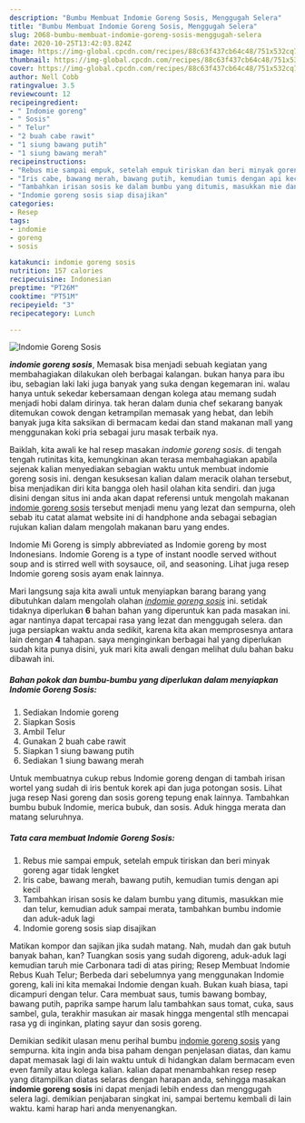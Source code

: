```yaml
---
description: "Bumbu Membuat Indomie Goreng Sosis, Menggugah Selera"
title: "Bumbu Membuat Indomie Goreng Sosis, Menggugah Selera"
slug: 2068-bumbu-membuat-indomie-goreng-sosis-menggugah-selera
date: 2020-10-25T13:42:03.824Z
image: https://img-global.cpcdn.com/recipes/88c63f437cb64c48/751x532cq70/indomie-goreng-sosis-foto-resep-utama.jpg
thumbnail: https://img-global.cpcdn.com/recipes/88c63f437cb64c48/751x532cq70/indomie-goreng-sosis-foto-resep-utama.jpg
cover: https://img-global.cpcdn.com/recipes/88c63f437cb64c48/751x532cq70/indomie-goreng-sosis-foto-resep-utama.jpg
author: Nell Cobb
ratingvalue: 3.5
reviewcount: 12
recipeingredient:
- " Indomie goreng"
- " Sosis"
- " Telur"
- "2 buah cabe rawit"
- "1 siung bawang putih"
- "1 siung bawang merah"
recipeinstructions:
- "Rebus mie sampai empuk, setelah empuk tiriskan dan beri minyak goreng agar tidak lengket"
- "Iris cabe, bawang merah, bawang putih, kemudian tumis dengan api kecil"
- "Tambahkan irisan sosis ke dalam bumbu yang ditumis, masukkan mie dan telur, kemudian aduk sampai merata, tambahkan bumbu indomie dan aduk-aduk lagi"
- "Indomie goreng sosis siap disajikan"
categories:
- Resep
tags:
- indomie
- goreng
- sosis

katakunci: indomie goreng sosis 
nutrition: 157 calories
recipecuisine: Indonesian
preptime: "PT26M"
cooktime: "PT51M"
recipeyield: "3"
recipecategory: Lunch

---
```



![Indomie Goreng Sosis](https://img-global.cpcdn.com/recipes/88c63f437cb64c48/751x532cq70/indomie-goreng-sosis-foto-resep-utama.jpg)

<b><i>indomie goreng sosis</i></b>, Memasak bisa menjadi sebuah kegiatan yang membahagiakan dilakukan oleh berbagai kalangan. bukan hanya para ibu ibu, sebagian laki laki juga banyak yang suka dengan kegemaran ini. walau hanya untuk sekedar kebersamaan dengan kolega atau memang sudah menjadi hobi dalam dirinya. tak heran dalam dunia chef sekarang banyak ditemukan cowok dengan ketrampilan memasak yang hebat, dan lebih banyak juga kita saksikan di bermacam kedai dan stand makanan mall yang menggunakan koki pria sebagai juru masak terbaik nya.

Baiklah, kita awali ke hal resep masakan <i>indomie goreng sosis</i>. di tengah tengah rutinitas kita, kemungkinan akan terasa membahagiakan apabila sejenak kalian menyediakan sebagian waktu untuk membuat indomie goreng sosis ini. dengan kesuksesan kalian dalam meracik olahan tersebut, bisa menjadikan diri kita bangga oleh hasil olahan kita sendiri. dan juga disini dengan situs ini anda akan dapat referensi untuk mengolah makanan <u>indomie goreng sosis</u> tersebut menjadi menu yang lezat dan sempurna, oleh sebab itu catat alamat website ini di handphone anda sebagai sebagian rujukan kalian dalam mengolah makanan baru yang endes.

Indomie Mi Goreng is simply abbreviated as Indomie goreng by most Indonesians. Indomie Goreng is a type of instant noodle served without soup and is stirred well with soysauce, oil, and seasoning. Lihat juga resep Indomie goreng sosis ayam enak lainnya.


Mari langsung saja kita awali untuk menyiapkan barang barang yang dibutuhkan dalam mengolah olahan <u><i>indomie goreng sosis</i></u> ini. setidak tidaknya diperlukan <b>6</b> bahan bahan yang diperuntuk kan pada masakan ini. agar nantinya dapat tercapai rasa yang lezat dan menggugah selera. dan juga persiapkan waktu anda sedikit, karena kita akan memprosesnya antara lain dengan <b>4</b> tahapan. saya menginginkan berbagai hal yang diperlukan sudah kita punya disini, yuk mari kita awali dengan melihat dulu bahan baku dibawah ini.

<!--inarticleads1-->

##### Bahan pokok dan bumbu-bumbu yang diperlukan dalam menyiapkan Indomie Goreng Sosis:

1. Sediakan  Indomie goreng
1. Siapkan  Sosis
1. Ambil  Telur
1. Gunakan 2 buah cabe rawit
1. Siapkan 1 siung bawang putih
1. Sediakan 1 siung bawang merah


Untuk membuatnya cukup rebus Indomie goreng dengan di tambah irisan wortel yang sudah di iris bentuk korek api dan juga potongan sosis. Lihat juga resep Nasi goreng dan sosis goreng tepung enak lainnya. Tambahkan bumbu bubuk Indomie, merica bubuk, dan sosis. Aduk hingga merata dan matang seluruhnya. 

<!--inarticleads2-->

##### Tata cara membuat Indomie Goreng Sosis:

1. Rebus mie sampai empuk, setelah empuk tiriskan dan beri minyak goreng agar tidak lengket
1. Iris cabe, bawang merah, bawang putih, kemudian tumis dengan api kecil
1. Tambahkan irisan sosis ke dalam bumbu yang ditumis, masukkan mie dan telur, kemudian aduk sampai merata, tambahkan bumbu indomie dan aduk-aduk lagi
1. Indomie goreng sosis siap disajikan


Matikan kompor dan sajikan jika sudah matang. Nah, mudah dan gak butuh banyak bahan, kan? Tuangkan sosis yang sudah digoreng, aduk-aduk lagi kemudian taruh mie Carbonara tadi di atas piring; Resep Membuat Indomie Rebus Kuah Telur; Berbeda dari sebelumnya yang menggunakan Indomie goreng, kali ini kita memakai Indomie dengan kuah. Bukan kuah biasa, tapi dicampuri dengan telur. Cara membuat saus, tumis bawang bombay, bawang putih, paprika sampe harum lalu tambahkan saus tomat, cuka, saus sambel, gula, terakhir masukan air masak hingga mengental stlh mencapai rasa yg di inginkan, plating sayur dan sosis goreng. 

Demikian sedikit ulasan menu perihal bumbu <u>indomie goreng sosis</u> yang sempurna. kita ingin anda bisa paham dengan penjelasan diatas, dan kamu dapat memasak lagi di lain waktu untuk di hidangkan dalam bermacam even even family atau kolega kalian. kalian dapat menambahkan resep resep yang ditampilkan diatas selaras dengan harapan anda, sehingga masakan <b>indomie goreng sosis</b> ini dapat menjadi lebih endess dan menggugah selera lagi. demikian penjabaran singkat ini, sampai bertemu kembali di lain waktu. kami harap hari anda menyenangkan.
